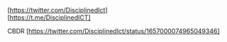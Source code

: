 [https://twitter.com/DisciplinedIct]  
[https://t.me/DisciplinedICT]  


CBDR [https://twitter.com/DisciplinedIct/status/1657000074965049346]